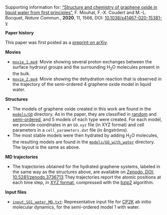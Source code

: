 Supporting information for: [“Structure and chemistry of graphene oxide in liquid water from first principles”](https://doi.org/10.1038/s41467-020-15381-y), F. Mouhat, F.-X. Coudert and M.-L. Bocquet, _Nature Commun._, **2020**, 11, 1566, DOI: [10.1038/s41467-020-15381-y](https://doi.org/10.1038/s41467-020-15381-y)


**Paper history**

This paper was first posted as a [preprint on arXiv](https://arxiv.org/abs/1911.04987).

**Movies**

- [`movie_1.mp4`](movie_1.mp4): Movie showing several proton exchanges between the surface hydroxyl groups and the surrounding H<sub>2</sub>O molecules present in the bulk.
- [`movie_2.mp4`](movie_2.mp4): Movie showing the dehydration reaction that is observed in the trajectory of the semi-ordered 4 graphene oxide model in liquid water.

**Structures**

- The models of graphene oxide created in this work are found in the [`models/GO`](models/GO) directory. As in the paper, they are classified in [random](models/GO/random) and [semi-ordered](models/GO/semi_ordered), and 5 models of each type were created. For each model, we provide coordinates in an `GO.xyz` file (in XYZ format) and cell parameters in a `cell_parameters.dat` file (in ångströms).
- The most stable models were then hydrated by adding H<sub>2</sub>O molecules, the resulting models are found in the [`models/GO_with_water`](models/GO_with_water) directory. The layout is the same as above.

**MD trajectories**

- The trajectories obtained for the hydrated graphene systems, labeled in the same way as the structures above, are available on [Zenodo, DOI: 10.5281/zenodo.3736713](https://doi.org/10.5281/zenodo.3736713) They trajectories report the atomic positions at each time step, in [XYZ format](https://en.wikipedia.org/wiki/XYZ_file_format), compressed with the [bzip2](https://www.sourceware.org/bzip2/) algorithm.

**Input files**

- [`input_SO1_water_MD.txt`](input_SO1_water_MD.txt): Representative input file for [CP2K](https://www.cp2k.org) ab initio molecular dynamics, for the semi-ordered model 1 with water.
